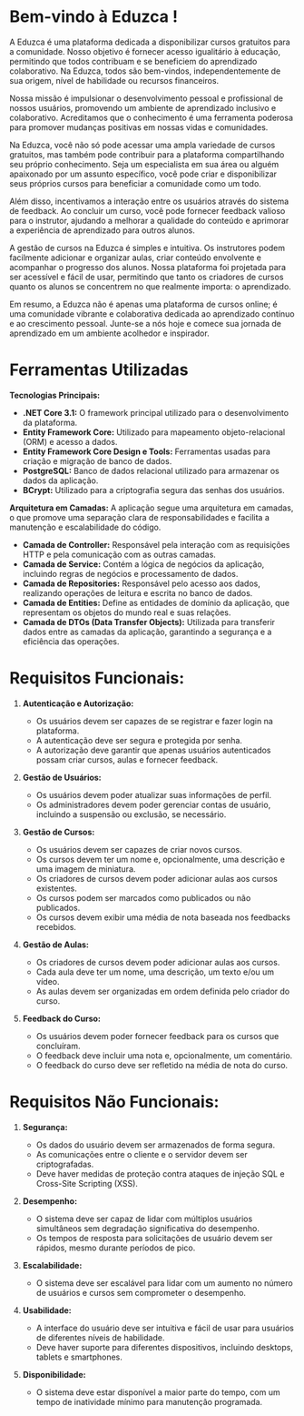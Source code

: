 # Bem-vindo à Eduzca !

A Eduzca é uma plataforma dedicada a disponibilizar cursos gratuitos para a comunidade. Nosso objetivo é fornecer acesso igualitário à educação, permitindo que todos contribuam e se beneficiem do aprendizado colaborativo. Na Eduzca, todos são bem-vindos, independentemente de sua origem, nível de habilidade ou recursos financeiros.

Nossa missão é impulsionar o desenvolvimento pessoal e profissional de nossos usuários, promovendo um ambiente de aprendizado inclusivo e colaborativo. Acreditamos que o conhecimento é uma ferramenta poderosa para promover mudanças positivas em nossas vidas e comunidades.

Na Eduzca, você não só pode acessar uma ampla variedade de cursos gratuitos, mas também pode contribuir para a plataforma compartilhando seu próprio conhecimento. Seja um especialista em sua área ou alguém apaixonado por um assunto específico, você pode criar e disponibilizar seus próprios cursos para beneficiar a comunidade como um todo.

Além disso, incentivamos a interação entre os usuários através do sistema de feedback. Ao concluir um curso, você pode fornecer feedback valioso para o instrutor, ajudando a melhorar a qualidade do conteúdo e aprimorar a experiência de aprendizado para outros alunos.

A gestão de cursos na Eduzca é simples e intuitiva. Os instrutores podem facilmente adicionar e organizar aulas, criar conteúdo envolvente e acompanhar o progresso dos alunos. Nossa plataforma foi projetada para ser acessível e fácil de usar, permitindo que tanto os criadores de cursos quanto os alunos se concentrem no que realmente importa: o aprendizado.

Em resumo, a Eduzca não é apenas uma plataforma de cursos online; é uma comunidade vibrante e colaborativa dedicada ao aprendizado contínuo e ao crescimento pessoal. Junte-se a nós hoje e comece sua jornada de aprendizado em um ambiente acolhedor e inspirador.

# Ferramentas Utilizadas

**Tecnologias Principais:**
- **.NET Core 3.1:** O framework principal utilizado para o desenvolvimento da plataforma.
- **Entity Framework Core:** Utilizado para mapeamento objeto-relacional (ORM) e acesso a dados.
- **Entity Framework Core Design e Tools:** Ferramentas usadas para criação e migração de banco de dados.
- **PostgreSQL:** Banco de dados relacional utilizado para armazenar os dados da aplicação.
- **BCrypt:** Utilizado para a criptografia segura das senhas dos usuários.

**Arquitetura em Camadas:**
A aplicação segue uma arquitetura em camadas, o que promove uma separação clara de responsabilidades e facilita a manutenção e escalabilidade do código.
- **Camada de Controller:** Responsável pela interação com as requisições HTTP e pela comunicação com as outras camadas.
- **Camada de Service:** Contém a lógica de negócios da aplicação, incluindo regras de negócios e processamento de dados.
- **Camada de Repositories:** Responsável pelo acesso aos dados, realizando operações de leitura e escrita no banco de dados.
- **Camada de Entities:** Define as entidades de domínio da aplicação, que representam os objetos do mundo real e suas relações.
- **Camada de DTOs (Data Transfer Objects):** Utilizada para transferir dados entre as camadas da aplicação, garantindo a segurança e a eficiência das operações.

# Requisitos Funcionais:

1. **Autenticação e Autorização:**
   - Os usuários devem ser capazes de se registrar e fazer login na plataforma.
   - A autenticação deve ser segura e protegida por senha.
   - A autorização deve garantir que apenas usuários autenticados possam criar cursos, aulas e fornecer feedback.

2. **Gestão de Usuários:**
   - Os usuários devem poder atualizar suas informações de perfil.
   - Os administradores devem poder gerenciar contas de usuário, incluindo a suspensão ou exclusão, se necessário.

3. **Gestão de Cursos:**
   - Os usuários devem ser capazes de criar novos cursos.
   - Os cursos devem ter um nome e, opcionalmente, uma descrição e uma imagem de miniatura.
   - Os criadores de cursos devem poder adicionar aulas aos cursos existentes.
   - Os cursos podem ser marcados como publicados ou não publicados.
   - Os cursos devem exibir uma média de nota baseada nos feedbacks recebidos.

4. **Gestão de Aulas:**
   - Os criadores de cursos devem poder adicionar aulas aos cursos.
   - Cada aula deve ter um nome, uma descrição, um texto e/ou um vídeo.
   - As aulas devem ser organizadas em ordem definida pelo criador do curso.

5. **Feedback do Curso:**
   - Os usuários devem poder fornecer feedback para os cursos que concluíram.
   - O feedback deve incluir uma nota e, opcionalmente, um comentário.
   - O feedback do curso deve ser refletido na média de nota do curso.

# Requisitos Não Funcionais:

1. **Segurança:**
   - Os dados do usuário devem ser armazenados de forma segura.
   - As comunicações entre o cliente e o servidor devem ser criptografadas.
   - Deve haver medidas de proteção contra ataques de injeção SQL e Cross-Site Scripting (XSS).

2. **Desempenho:**
   - O sistema deve ser capaz de lidar com múltiplos usuários simultâneos sem degradação significativa do desempenho.
   - Os tempos de resposta para solicitações de usuário devem ser rápidos, mesmo durante períodos de pico.

3. **Escalabilidade:**
   - O sistema deve ser escalável para lidar com um aumento no número de usuários e cursos sem comprometer o desempenho.

4. **Usabilidade:**
   - A interface do usuário deve ser intuitiva e fácil de usar para usuários de diferentes níveis de habilidade.
   - Deve haver suporte para diferentes dispositivos, incluindo desktops, tablets e smartphones.

5. **Disponibilidade:**
   - O sistema deve estar disponível a maior parte do tempo, com um tempo de inatividade mínimo para manutenção programada.

